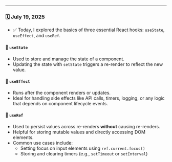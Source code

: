 ---

### 🗓️ July 19, 2025
- ✅ Today, I explored the basics of three essential React hooks: `useState`, `useEffect`, and `useRef`.

#### 🔹 `useState`
- Used to store and manage the state of a component.
- Updating the state with `setState` triggers a re-render to reflect the new value.

#### 🔹 `useEffect`
- Runs after the component renders or updates.
- Ideal for handling side effects like API calls, timers, logging, or any logic that depends on component lifecycle events.

#### 🔹 `useRef`
- Used to persist values across re-renders **without** causing re-renders.
- Helpful for storing mutable values and directly accessing DOM elements.
- Common use cases include:
  - Setting focus on input elements using `ref.current.focus()`
  - Storing and clearing timers (e.g., `setTimeout` or `setInterval`)

